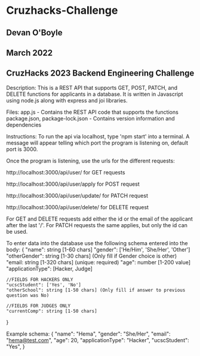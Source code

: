# Cruzhacks-Challenge

## Devan O'Boyle
## March 2022
## CruzHacks 2023 Backend Engineering Challenge

Description: This is a REST API that supports GET, POST, PATCH, and DELETE
functions for applicants in a database. It is written in Javascript using
node.js along with express and joi libraries.

Files:
app.js - Contains the REST API code that supports the functions
package.json, package-lock.json - Contains version information and dependencies

Instructions:
To run the api via localhost, type 'npm start' into a terminal.
A message will appear telling which port the program is listening on,
default port is 3000. 

Once the program is listening, use the urls for the different requests: 

http://localhost:3000/api/user/ for GET requests

http://localhost:3000/api/user/apply for POST request

http://localhost:3000/api/user/update/ for PATCH request

http://localhost:3000/api/user/delete/ for DELETE request

For GET and DELETE requests add either the id or the email of the applicant after the
last '/'. For PATCH requests the same applies, but only the id can be used.

To enter data into the database use the following schema entered into the body:
{
    "name": string [1-60 chars]
    "gender": ['He/Him', 'She/Her', 'Other']
    "otherGender": string [1-30 chars] (Only fill if Gender choice is other)
    "email: string [1-320 chars] (unique: required)
    "age": number [1-200 value]
    "applicationType": [Hacker, Judge]

    //FIELDS FOR HACKERS ONLY
    "ucscStudent": ['Yes', 'No']
    "otherSchool": string [1-50 chars] (Only fill if answer to previous question was No)

    //FIELDS FOR JUDGES ONLY
    "currentComp": string [1-50 chars]
}

Example schema:
{
    "name": "Hema",
    "gender": "She/Her",
    "email": "hema@test.com",
    "age": 20,
    "applicationType": "Hacker",
    "ucscStudent": "Yes",
}